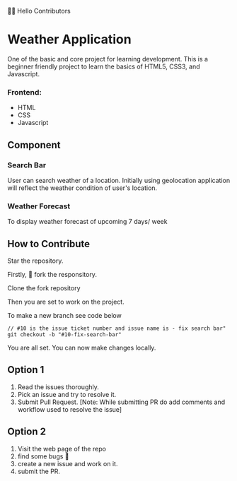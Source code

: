 👋👋 Hello Contributors 

# Weather Application
One of the basic and core project for learning development. This is a beginner friendly project to learn the basics of HTML5, CSS3, and Javascript.


### Frontend:
* HTML 
* CSS
* Javascript




## Component

### Search Bar
User can search weather of a location. Initially using geolocation application will reflect the weather condition of user's location.

### Weather Forecast
To display weather forecast of upcoming 7 days/ week

## How to Contribute 

Star the repository.

Firstly, 🍴 fork the responsitory.

Clone the fork repository

Then you are set to work on the project.

To make a new branch see code below 

```
// #10 is the issue ticket number and issue name is - fix search bar"
git checkout -b "#10-fix-search-bar"
```

You are all set. You can now make changes locally.

## Option 1
1. Read the issues thoroughly.
2. Pick an issue and try to resolve it.
3. Submit Pull Request. 
[Note: While submitting PR do add comments and workflow used to resolve the issue]

## Option 2 
1. Visit the web page of the repo 
2. find some bugs 🐜
3. create a new issue and work on it.
4. submit the PR.
